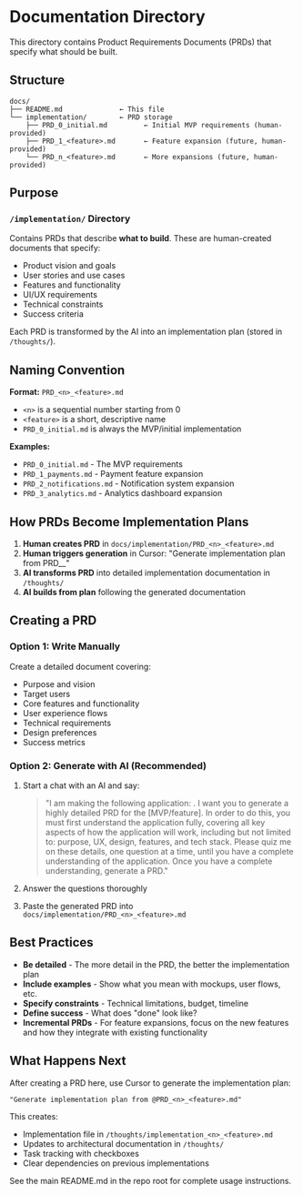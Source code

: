 # Documentation Directory

This directory contains Product Requirements Documents (PRDs) that specify what should be built.

## Structure

```
docs/
├── README.md              ← This file
└── implementation/        ← PRD storage
    ├── PRD_0_initial.md         ← Initial MVP requirements (human-provided)
    ├── PRD_1_<feature>.md       ← Feature expansion (future, human-provided)
    └── PRD_n_<feature>.md       ← More expansions (future, human-provided)
```

## Purpose

### `/implementation/` Directory

Contains PRDs that describe **what to build**. These are human-created documents that specify:
- Product vision and goals
- User stories and use cases
- Features and functionality
- UI/UX requirements
- Technical constraints
- Success criteria

Each PRD is transformed by the AI into an implementation plan (stored in `/thoughts/`).

## Naming Convention

**Format:** `PRD_<n>_<feature>.md`

- `<n>` is a sequential number starting from 0
- `<feature>` is a short, descriptive name
- `PRD_0_initial.md` is always the MVP/initial implementation

**Examples:**
- `PRD_0_initial.md` - The MVP requirements
- `PRD_1_payments.md` - Payment feature expansion
- `PRD_2_notifications.md` - Notification system expansion
- `PRD_3_analytics.md` - Analytics dashboard expansion

## How PRDs Become Implementation Plans

1. **Human creates PRD** in `docs/implementation/PRD_<n>_<feature>.md`
2. **Human triggers generation** in Cursor: "Generate implementation plan from PRD_<n>_<feature>"
3. **AI transforms PRD** into detailed implementation documentation in `/thoughts/`
4. **AI builds from plan** following the generated documentation

## Creating a PRD

### Option 1: Write Manually

Create a detailed document covering:
- Purpose and vision
- Target users
- Core features and functionality
- User experience flows
- Technical requirements
- Design preferences
- Success metrics

### Option 2: Generate with AI (Recommended)

1. Start a chat with an AI and say:
   > "I am making the following application: <expanded-elevator-pitch>. I want you to generate a highly detailed PRD for the [MVP/feature]. In order to do this, you must first understand the application fully, covering all key aspects of how the application will work, including but not limited to: purpose, UX, design, features, and tech stack. Please quiz me on these details, one question at a time, until you have a complete understanding of the application. Once you have a complete understanding, generate a PRD."

2. Answer the questions thoroughly

3. Paste the generated PRD into `docs/implementation/PRD_<n>_<feature>.md`

## Best Practices

- **Be detailed** - The more detail in the PRD, the better the implementation plan
- **Include examples** - Show what you mean with mockups, user flows, etc.
- **Specify constraints** - Technical limitations, budget, timeline
- **Define success** - What does "done" look like?
- **Incremental PRDs** - For feature expansions, focus on the new features and how they integrate with existing functionality

## What Happens Next

After creating a PRD here, use Cursor to generate the implementation plan:

```
"Generate implementation plan from @PRD_<n>_<feature>.md"
```

This creates:
- Implementation file in `/thoughts/implementation_<n>_<feature>.md`
- Updates to architectural documentation in `/thoughts/`
- Task tracking with checkboxes
- Clear dependencies on previous implementations

See the main README.md in the repo root for complete usage instructions.
